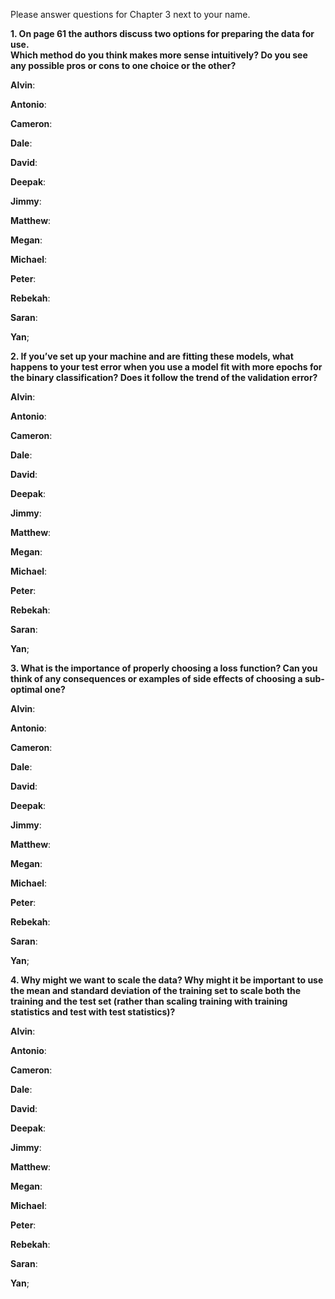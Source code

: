 Please answer questions for Chapter 3 next to your name.

**1. On page 61 the authors discuss two options for preparing the data for use.  
Which method do you think makes more sense intuitively?  Do you see any possible pros or cons to one choice or the other?**

**Alvin**:

**Antonio**:

**Cameron**:

**Dale**:

**David**:

**Deepak**:

**Jimmy**:

**Matthew**:

**Megan**:

**Michael**:

**Peter**:

**Rebekah**:

**Saran**:

**Yan**;


**2. If you’ve set up your machine and are fitting these models, what happens to your test error when you use a model
fit with more epochs for the binary classification? Does it follow the trend of the validation error?**

**Alvin**:

**Antonio**:

**Cameron**:

**Dale**:

**David**:

**Deepak**:

**Jimmy**:

**Matthew**:

**Megan**:

**Michael**:

**Peter**:

**Rebekah**:

**Saran**:

**Yan**;


**3. What is the importance of properly choosing a loss function? 
Can you think of any consequences or examples of side effects of choosing a sub-optimal one?**

**Alvin**:

**Antonio**:

**Cameron**:

**Dale**:

**David**:

**Deepak**:

**Jimmy**:

**Matthew**:

**Megan**:

**Michael**:

**Peter**:

**Rebekah**:

**Saran**:

**Yan**;


**4. Why might we want to scale the data? Why might it be important to use the mean and standard deviation
of the training set to scale both the training and the test set (rather than scaling training with 
training statistics and test with test statistics)?**

**Alvin**:

**Antonio**:

**Cameron**:

**Dale**:

**David**:

**Deepak**:

**Jimmy**:

**Matthew**:

**Megan**:

**Michael**:

**Peter**:

**Rebekah**:

**Saran**:

**Yan**;
